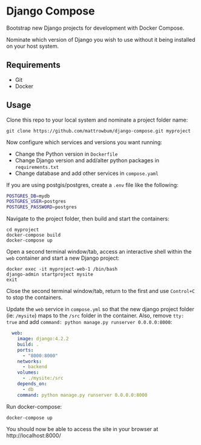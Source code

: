 # Django Compose

Bootstrap new Django projects for development with Docker Compose.

Nominate which version of Django you wish to use without it being installed on your host system.

## Requirements

* Git
* Docker

## Usage

Clone this repo to your local system and nominate a project folder name:

    git clone https://github.com/mattrowbum/django-compose.git myproject

Now configure which services and versions you want running:

* Change the Python version in `Dockerfile`
* Change Django version and add/alter python packages in `requirements.txt`
* Change database and add other services in `compose.yaml`

If you are using postgis/postgres, create a `.env` file like the following:

```bash
POSTGRES_DB=mydb
POSTGRES_USER=postgres
POSTGRES_PASSWORD=postgres
```

Navigate to the project folder, then build and start the containers:

    cd myproject
    docker-compose build
    docker-compose up

Open a second terminal window/tab, access an interactive shell within the `web` container and start a new Django project:

    docker exec -it myproject-web-1 /bin/bash
    django-admin startproject mysite
    exit

Close the second terminal window/tab, return to the first and use `Control+C` to stop the containers.

Update the `web` service in `compose.yml` so that the new django project folder (ie: `/mysite`) maps to the `/src` folder in the container. Also, remove `tty: true` and add `command: python manage.py runserver 0.0.0.0:8000`:

```yaml
  web:
    image: django:4.2.2
    build: .
    ports:
      - "8000:8000"
    networks:
      - backend
    volumes:
      - ./mysite:/src
    depends_on:
      - db
    command: python manage.py runserver 0.0.0.0:8000
```

Run docker-compose:

    docker-compose up

You should now be able to access the site in your browser at http://localhost:8000/
